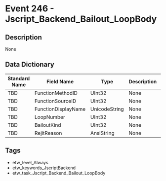 # Event 246 - Jscript_Backend_Bailout_LoopBody

## Description
None

## Data Dictionary
|Standard Name|Field Name|Type|Description|Sample Value|
|---|---|---|---|---|
|TBD|FunctionMethodID|UInt32|None|`None`|
|TBD|FunctionSourceID|UInt32|None|`None`|
|TBD|FunctionDisplayName|UnicodeString|None|`None`|
|TBD|LoopNumber|UInt32|None|`None`|
|TBD|BailoutKind|UInt32|None|`None`|
|TBD|RejitReason|AnsiString|None|`None`|

## Tags
* etw_level_Always
* etw_keywords_JscriptBackend
* etw_task_Jscript_Backend_Bailout_LoopBody